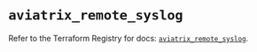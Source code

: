 # `aviatrix_remote_syslog`

Refer to the Terraform Registry for docs: [`aviatrix_remote_syslog`](https://registry.terraform.io/providers/aviatrixsystems/aviatrix/8.1.10/docs/resources/remote_syslog).

